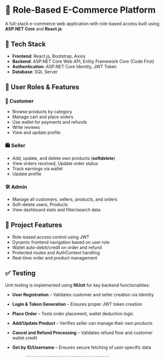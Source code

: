 # 🛒 Role-Based E-Commerce Platform

A full-stack e-commerce web application with role-based access built using **ASP.NET Core** and **React.js**.


## 🔧 Tech Stack

- **Frontend**: React.js, Bootstrap, Axios
- **Backend**: ASP.NET Core Web API, Entity Framework Core (Code First)
- **Authentication**: ASP.NET Core Identity, JWT Token
- **Database**: SQL Server

## 👤 User Roles & Features

### 🧑 Customer
- Browse products by category
- Manage cart and place orders
- Use wallet for payments and refunds
- Write reviews
- View and update profile

### 🛍️ Seller
- Add, update, and delete own products (**softdelete**)
- View orders received, Update order status
- Track earnings via wallet
- Update profile

### 🛠️ Admin
- Manage all customers, sellers, products, and orders
- Soft-delete users, Products
- View dashboard stats and filter/search data

## 🚀 Project Features

- Role-based access control using JWT
- Dynamic frontend navigation based on user role
- Wallet auto-debit/credit on order and refund
- Protected routes and AuthContext handling
- Real-time order and product management

## ✅ Testing

Unit testing is implemented using **NUnit** for key backend functionalities:

-  **User Registration** – Validates customer and seller creation via Identity
-  **Login & Token Generation** – Ensures proper JWT token creation
-  **Place Order** – Tests order placement, wallet deduction logic
-  **Add/Update Product** – Verifies seller can manage their own products
-  **Cancel and Refund Processing** – Validates refund flow and customer wallet credit
-  **Get by ID/Username** – Ensures secure fetching of user-specific data

             --------------------------------------

